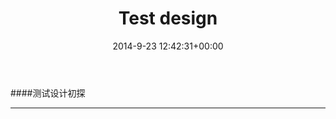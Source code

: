 ﻿---
date: 2014-9-23 12:42:31+00:00
layout: post
title: Test design
categories: 文档
tags: php
---
####测试设计初探

----------







 

